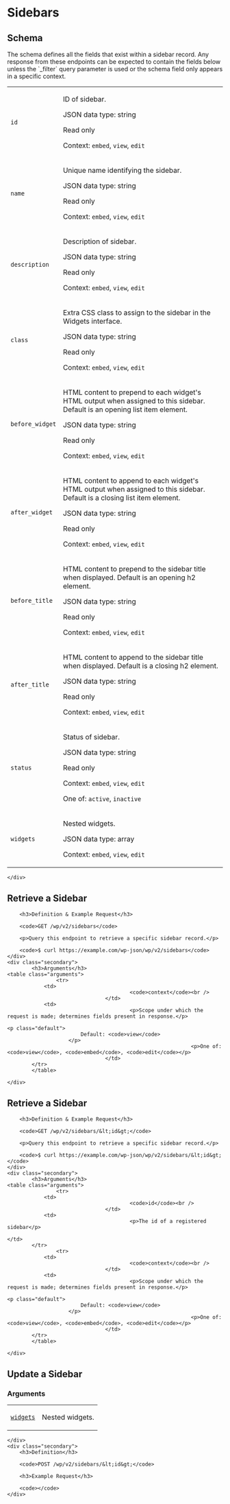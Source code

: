 ---
---

# Sidebars

<section class="route">
	<div class="primary">
		<h2>Schema</h2>
<p>The schema defines all the fields that exist within a sidebar record. Any response from these endpoints can be expected to contain the fields below unless the `_filter` query parameter is used or the schema field only appears in a specific context.</p>
<table class="attributes">
			<tr id="schema-id">
			<td>
				<code>id</code>
			</td>
			<td>
				<p>ID of sidebar.</p>
				<p class="type">
					JSON data type: string				</p>
									<p class="read-only">Read only</p>
								<p class="context">Context: <code>embed</code>, <code>view</code>, <code>edit</code></p>
							</td>
		</tr>
			<tr id="schema-name">
			<td>
				<code>name</code>
			</td>
			<td>
				<p>Unique name identifying the sidebar.</p>
				<p class="type">
					JSON data type: string				</p>
									<p class="read-only">Read only</p>
								<p class="context">Context: <code>embed</code>, <code>view</code>, <code>edit</code></p>
							</td>
		</tr>
			<tr id="schema-description">
			<td>
				<code>description</code>
			</td>
			<td>
				<p>Description of sidebar.</p>
				<p class="type">
					JSON data type: string				</p>
									<p class="read-only">Read only</p>
								<p class="context">Context: <code>embed</code>, <code>view</code>, <code>edit</code></p>
							</td>
		</tr>
			<tr id="schema-class">
			<td>
				<code>class</code>
			</td>
			<td>
				<p>Extra CSS class to assign to the sidebar in the Widgets interface.</p>
				<p class="type">
					JSON data type: string				</p>
									<p class="read-only">Read only</p>
								<p class="context">Context: <code>embed</code>, <code>view</code>, <code>edit</code></p>
							</td>
		</tr>
			<tr id="schema-before_widget">
			<td>
				<code>before_widget</code>
			</td>
			<td>
				<p>HTML content to prepend to each widget&#039;s HTML output when assigned to this sidebar. Default is an opening list item element.</p>
				<p class="type">
					JSON data type: string				</p>
									<p class="read-only">Read only</p>
								<p class="context">Context: <code>embed</code>, <code>view</code>, <code>edit</code></p>
							</td>
		</tr>
			<tr id="schema-after_widget">
			<td>
				<code>after_widget</code>
			</td>
			<td>
				<p>HTML content to append to each widget&#039;s HTML output when assigned to this sidebar. Default is a closing list item element.</p>
				<p class="type">
					JSON data type: string				</p>
									<p class="read-only">Read only</p>
								<p class="context">Context: <code>embed</code>, <code>view</code>, <code>edit</code></p>
							</td>
		</tr>
			<tr id="schema-before_title">
			<td>
				<code>before_title</code>
			</td>
			<td>
				<p>HTML content to prepend to the sidebar title when displayed. Default is an opening h2 element.</p>
				<p class="type">
					JSON data type: string				</p>
									<p class="read-only">Read only</p>
								<p class="context">Context: <code>embed</code>, <code>view</code>, <code>edit</code></p>
							</td>
		</tr>
			<tr id="schema-after_title">
			<td>
				<code>after_title</code>
			</td>
			<td>
				<p>HTML content to append to the sidebar title when displayed. Default is a closing h2 element.</p>
				<p class="type">
					JSON data type: string				</p>
									<p class="read-only">Read only</p>
								<p class="context">Context: <code>embed</code>, <code>view</code>, <code>edit</code></p>
							</td>
		</tr>
			<tr id="schema-status">
			<td>
				<code>status</code>
			</td>
			<td>
				<p>Status of sidebar.</p>
				<p class="type">
					JSON data type: string				</p>
									<p class="read-only">Read only</p>
								<p class="context">Context: <code>embed</code>, <code>view</code>, <code>edit</code></p>
									<p>One of: <code>active</code>, <code>inactive</code></p>
							</td>
		</tr>
			<tr id="schema-widgets">
			<td>
				<code>widgets</code>
			</td>
			<td>
				<p>Nested widgets.</p>
				<p class="type">
					JSON data type: array				</p>
								<p class="context">Context: <code>embed</code>, <code>view</code>, <code>edit</code></p>
							</td>
		</tr>
	</table>

	</div>
</section>

<div><section class="route">
	<div class="primary">
		<h2>Retrieve a Sidebar</h2>

		<h3>Definition & Example Request</h3>

		<code>GET /wp/v2/sidebars</code>

		<p>Query this endpoint to retrieve a specific sidebar record.</p>

		<code>$ curl https://example.com/wp-json/wp/v2/sidebars</code>
	</div>
	<div class="secondary">
			<h3>Arguments</h3>
	<table class="arguments">
					<tr>
				<td>
											<code>context</code><br />
									</td>
				<td>
											<p>Scope under which the request is made; determines fields present in response.</p>
																					<p class="default">
							Default: <code>view</code>
						</p>
																<p>One of: <code>view</code>, <code>embed</code>, <code>edit</code></p>
									</td>
			</tr>
			</table>

	</div>
</section>
<section class="route">
	<div class="primary">
		<h2>Retrieve a Sidebar</h2>

		<h3>Definition & Example Request</h3>

		<code>GET /wp/v2/sidebars/&lt;id&gt;</code>

		<p>Query this endpoint to retrieve a specific sidebar record.</p>

		<code>$ curl https://example.com/wp-json/wp/v2/sidebars/&lt;id&gt;</code>
	</div>
	<div class="secondary">
			<h3>Arguments</h3>
	<table class="arguments">
					<tr>
				<td>
											<code>id</code><br />
									</td>
				<td>
											<p>The id of a registered sidebar</p>
																								</td>
			</tr>
					<tr>
				<td>
											<code>context</code><br />
									</td>
				<td>
											<p>Scope under which the request is made; determines fields present in response.</p>
																					<p class="default">
							Default: <code>view</code>
						</p>
																<p>One of: <code>view</code>, <code>embed</code>, <code>edit</code></p>
									</td>
			</tr>
			</table>

	</div>
</section>
<section class="route">
	<div class="primary">
		<h2>Update a Sidebar</h2>
			<h3>Arguments</h3>
	<table class="arguments">
					<tr>
				<td>
											<code><a href="#schema-widgets">widgets</a></code><br />
									</td>
				<td>
											<p>Nested widgets.</p>
																								</td>
			</tr>
			</table>

	</div>
	<div class="secondary">
		<h3>Definition</h3>

		<code>POST /wp/v2/sidebars/&lt;id&gt;</code>

		<h3>Example Request</h3>

		<code></code>
	</div>
</section>
</div>
